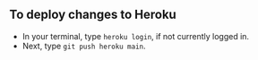 ## To deploy changes to Heroku
  - In your terminal, type `heroku login`, if not currently logged in.
  - Next, type `git push heroku main`.